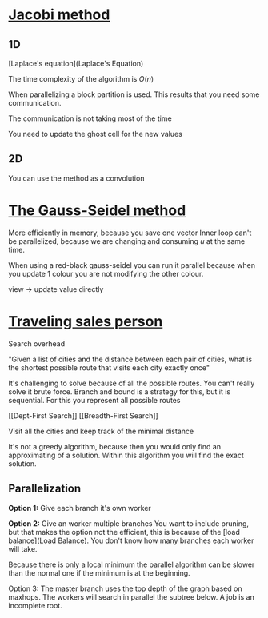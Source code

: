

# [Jacobi method](Jacobi%20Iteration%20Method)
## 1D
[Laplace's equation](Laplace's Equation)

The time complexity of the algorithm is $O(n)$

When parallelizing a block partition is used. This results that you need some communication.

The communication is not taking most of the time

You need to update the ghost cell for the new values

## 2D
You can use the method as a convolution

# [The Gauss-Seidel method](The%20Gauss-Seidel%20Method)
More efficiently in memory, because you save one vector 
Inner loop can't be parallelized, because we are changing and consuming $u$ at the same time.

When using a red-black gauss-seidel you can run it parallel because when you update 1 colour you are not modifying the other colour. 

view -> update value directly 

# [Traveling sales person](Traveling%20Sales%20Person)
Search overhead


"Given  a list of cities and the distance between each pair of cities, what is the shortest possible route that visits each city exactly once"

It's challenging to solve because of all the possible routes. You can't really solve it brute force. Branch and bound is a strategy for this, but it is sequential. 
For this you represent all possible routes 

[[Dept-First Search]]
[[Breadth-First Search]]


Visit all the cities and keep track of the minimal distance

It's not a greedy algorithm, because then you would only find an approximating of a solution.
Within this algorithm you will find the exact solution.

## Parallelization 

**Option 1:**
Give each branch it's own worker

**Option 2:**
Give an worker multiple branches
You want to include pruning, but that makes the option not the efficient, this is because of the [load balance](Load Balance).
You don't know how many branches each worker will take.

Because there is only a local minimum the parallel algorithm can be slower than the normal one if the minimum is at the beginning.

Option 3:
The master branch uses the top depth of the graph based on maxhops. The workers will search in parallel the subtree below.
A job is an incomplete root.
 